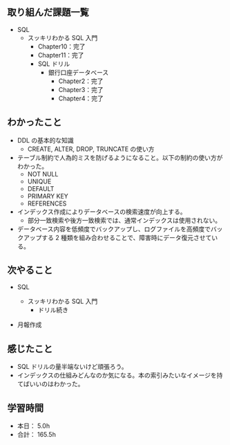 ## 取り組んだ課題一覧

- SQL
  - スッキリわかる SQL 入門
    - Chapter10：完了
    - Chapter11：完了
    - SQL ドリル
      - 銀行口座データベース
        - Chapter2：完了
        - Chapter3：完了
        - Chapter4：完了

## わかったこと

- DDL の基本的な知識
  - CREATE, ALTER, DROP, TRUNCATE の使い方
- テーブル制約で人為的ミスを防げるようになること。以下の制約の使い方がわかった。
  - NOT NULL
  - UNIQUE
  - DEFAULT
  - PRIMARY KEY
  - REFERENCES
- インデックス作成によりデータベースの検索速度が向上する。
  - 部分一致検索や後方一致検索では、通常インデックスは使用されない。
- データベース内容を低頻度でバックアップし、ログファイルを高頻度でバックアップする 2 種類を組み合わせることで、障害時にデータ復元させている。

## 次やること

- SQL

  - スッキリわかる SQL 入門
    - ドリル続き

- 月報作成

## 感じたこと

- SQL ドリルの量半端ないけど頑張ろう。
- インデックスの仕組みどんなのか気になる。本の索引みたいなイメージを持てばいいのはわかった。

## 学習時間

- 本日： 5.0h
- 合計： 165.5h

